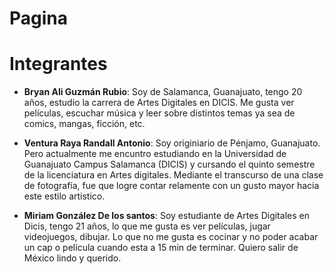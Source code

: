 # Pagina

# Integrantes
- **Bryan Ali Guzmán Rubio**: Soy de Salamanca, Guanajuato, tengo 20 años, estudio la carrera de Artes Digitales en DICIS. Me gusta ver películas, escuchar música y leer sobre distintos temas ya sea de comics, mangas, ficción, etc.

- **Ventura Raya Randall Antonio**: Soy originiario de Pénjamo, Guanajuato. Pero actualmente me encuntro estudiando en la Universidad de Guanajuato Campus Salamanca (DICIS) y cursando el quinto semestre de la licenciatura en Artes digitales. Mediante el transcurso de una clase de fotografía, fue que logre contar relamente con un gusto mayor hacia este estilo artistico.  

 - **Miriam González De los santos**: Soy estudiante de Artes Digitales en Dicis, tengo 21 años, lo que me gusta es ver películas, jugar videojuegos, dibujar. Lo que no me gusta es cocinar y no poder acabar un cap o película cuando esta a 15 min de terminar. Quiero salir de México lindo y querido.
